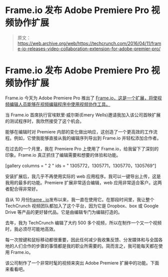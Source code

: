 # Frame.io 发布 Adobe Premiere Pro  视频协作扩展

> 原文：<https://web.archive.org/web/https://techcrunch.com/2016/04/11/frame-io-releases-video-collaboration-extension-for-adobe-premier-pro/>

# Frame.io 发布 Adobe Premiere Pro 视频协作扩展

Frame.io 今天为 Adobe Premiere Pro 推出了 [Frame.io，这是一个扩展，将使视频编辑人员能够在视频编辑程序中使用视频协作工具。](https://web.archive.org/web/20230326064957/https://frame.io/premiere)

当 Frame.io 首席执行官埃默里·威尔斯(Emery Wells)邀请我加入该公司首映扩展的测试程序时，我欣然接受了这个机会。

能够在编辑时对 Premiere 内部的变化做出响应，这创造了一个更高效的工作流程。例如，它使我能够直接从我的编辑序列导出到 Frame.io 并轻松添加合作者。

在过去的一个月里，我在 Premiere Pro 上使用了 Frame.io，给我留下了深刻的印象。Frame.io 真正抓住了编辑需要和想要的体验和功能。

[gallery columns = " 2 " ids = " 1305772，1305771，1305770，1305769"]

安装扩展后，我几乎不再使用实际的 web 应用程序。我可以一键导出上传，这是我用的最多的功能。Premiere 扩展非常适合编辑，web 应用非常适合客户。这两者配合得非常好。

自从 10 月份[frame . io](https://web.archive.org/web/20230326064957/https://techcrunch.com/2015/10/05/frame-io-seed-funding/)发布以来，我一直在使用它。在那段时间里，我让整个 TechCrunch 视频团队都加入了这个平台，因为它是 Dropbox、box 或 Google Drive 等产品的更好替代品。它是由编辑专门为编辑打造的。

去年，我为 TechCrunch 编辑了大约 500 多个视频，所以在制作一个又一个视频时，我必须尽可能地高效。

每一次按键和鼠标移动都很重要，因此任何减少我收集反馈、分发媒体和与全国各地的人们合作的步骤的事情都是我的职业所需要的。简而言之，我可能每天都在使用 Frame.io。

该公司制作了一个非常时髦的视频来突出 Adobe Premiere 扩展中的功能。下面来看看吧。
